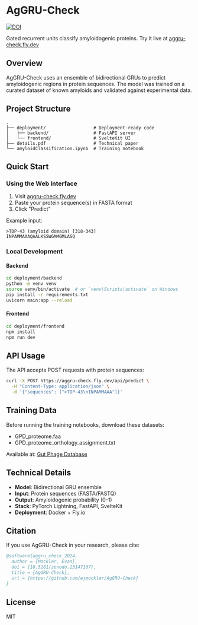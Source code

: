 # AgGRU-Check

[![DOI](https://zenodo.org/badge/DOI/10.5281/zenodo.13147167.svg)](https://doi.org/10.5281/zenodo.13147167)

Gated recurrent units classify amyloidogenic proteins. Try it live at [aggru-check.fly.dev](https://aggru-check.fly.dev)

## Overview

AgGRU-Check uses an ensemble of bidirectional GRUs to predict amyloidogenic regions in protein sequences. The model was trained on a curated dataset of known amyloids and validated against experimental data.

## Project Structure

```
.
├── deployment/                  # Deployment-ready code
│   ├── backend/                 # FastAPI server
│   └── frontend/                # SvelteKit UI
├── details.pdf                  # Technical paper
└── amyloidClassification.ipynb  # Training notebook
```

## Quick Start

### Using the Web Interface

1. Visit [aggru-check.fly.dev](https://aggru-check.fly.dev)
2. Paste your protein sequence(s) in FASTA format
3. Click "Predict"

Example input:
```
>TDP-43 (amyloid domain) [318-343]
INPAMMAAAQAALKSSWGMMGMLASQ
```

### Local Development

#### Backend
```bash
cd deployment/backend
python -m venv venv
source venv/bin/activate  # or `venv\Scripts\activate` on Windows
pip install -r requirements.txt
uvicorn main:app --reload
```

#### Frontend
```bash
cd deployment/frontend
npm install
npm run dev
```

## API Usage

The API accepts POST requests with protein sequences:

```bash
curl -X POST https://aggru-check.fly.dev/api/predict \
  -H "Content-Type: application/json" \
  -d '{"sequences": [">TDP-43\nINPAMMAAA"]}'
```

## Training Data

Before running the training notebooks, download these datasets:

- GPD_proteome.faa
- GPD_proteome_orthology_assignment.txt

Available at: [Gut Phage Database](https://datacommons.cyverse.org/browse/iplant/home/shared/iVirus/Gut_Phage_Database)

## Technical Details

- **Model**: Bidirectional GRU ensemble
- **Input**: Protein sequences (FASTA/FASTQ)
- **Output**: Amyloidogenic probability (0-1)
- **Stack**: PyTorch Lightning, FastAPI, SvelteKit
- **Deployment**: Docker + Fly.io

## Citation

If you use AgGRU-Check in your research, please cite:

```bibtex
@software{aggru_check_2024,
  author = {Mockler, Evan},
  doi = {10.5281/zenodo.13147167},
  title = {AgGRU-Check},
  url = {https://github.com/ejmockler/AgGRU-Check}
}
```

## License

MIT
